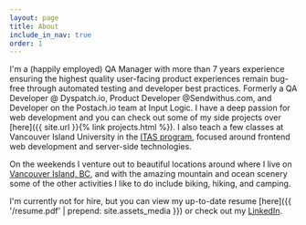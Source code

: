 ```yaml
---
layout: page
title: About
include_in_nav: true
order: 1
---
```


I'm a (happily employed) QA Manager with more than 7 years experience ensuring the highest quality user-facing product experiences remain bug-free through automated testing and developer best practices. Formerly a QA Developer @ Dyspatch.io, Product Developer @Sendwithus.com, and Developer on the Postach.io team at Input Logic. I have a deep passion for web development and you can check out some of my side projects over [here]({{ site.url }}{% link projects.html %}). I also teach a few classes at Vancouver Island University in the [ITAS program](https://itas.ca), focused around frontend web development and server-side technologies.

On the weekends I venture out to beautiful locations around where I live on [Vancouver Island, BC](https://www.google.ca/maps/@49.7879305,-125.7618705,8z), and with the amazing mountain and ocean scenery some of the other activities I like to do include biking, hiking, and camping.

I'm currently not for hire, but you can view my up-to-date resume [here]({{ '/resume.pdf' | prepend: site.assets_media }}) or check out my [LinkedIn](https://www.linkedin.com/in/brandonb927/).
